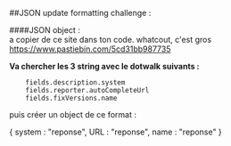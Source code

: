 ##JSON update formatting challenge :

####JSON object :   
a copier de ce site dans ton code. whatcout, c'est gros
https://www.pastiebin.com/5cd31bb987735

**Va chercher les 3 string avec le dotwalk suivants :**

        fields.description.system
        fields.reporter.autoCompleteUrl
        fields.fixVersions.name 

puis créer un object de ce format :


{
    system : "reponse",
    URL : "reponse",
    name : "reponse"
}
